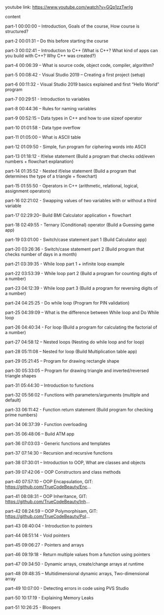youtube link: https://www.youtube.com/watch?v=GQp1zzTwrIg

content

part-1 00:00:00 – Introduction, Goals of the course, How course is structured?

part-2 00:01:31 – Do this before starting the course

part-3 00:02:41 – Introduction to C++ (What is C++? What kind of apps can you build with C++? Why C++ was created?)

part-4 00:06:39 – What is source code, object code, compiler, algorithm?

part-5 00:08:42 - Visual Studio 2019 – Creating a first project (setup)

part-6 00:11:32 - Visual Studio 2019 basics explained and first “Hello World” program

part-7 00:29:51 - Introduction to variables 

part-8 00:44:36 – Rules for naming variables

part-9 00:52:15 – Data types in C++ and how to use sizeof operator

part-10 01:01:58 - Data type overflow

part-11 01:05:00 – What is ASCII table

part-12 01:09:50 - Simple, fun program for ciphering words into ASCII

part-13 01:18:12 - If/else statement (Build a program that checks odd/even numbers + flowchart explanation) 

part-14 01:35:52 - Nested if/else statement (Build a program that determines the type of a triangle + flowchart)  

part-15 01:55:50 - Operators in C++ (arithmetic, relational, logical, assignment operators)

part-16 02:21:02 - Swapping values of two variables with or without a third variable

part-17 02:29:20– Build BMI Calculator application + flowchart

part-18 02:49:55 - Ternary (Conditional) operator (Build a Guessing game app)

part-19 03:01:00 - Switch/case statement part 1 (Build Calculator app)

part-20 03:26:36 - Switch/case statement part 2 (Build program that checks number of days in a month)

part-21 03:39:35 - While loop part 1 + infinite loop example

part-22 03:53:39 - While loop part 2 (Build a program for counting digits of a number)

part-23 04:12:39 - While loop part 3 (Build a program for reversing digits of a number)

part-24 04:25:25 - Do while loop (Program for PIN validation)

part-25 04:39:09 – What is the difference between While loop and Do While loop

part-26 04:40:34 - For loop (Build a program for calculating the factorial of a number)

part-27 04:58:12 – Nested loops (Nesting do while loop and for loop)

part-28 05:11:08 – Nested for loop (Build Multiplication table app)

part-29 05:21:45 – Program for drawing rectangle shape 

part-30 05:33:05 – Program for drawing triangle and inverted/reversed triangle shapes

part-31 05:44:30 – Introduction to functions

part-32 05:56:02 – Functions with parameters/arguments (multiple and default)

part-33 06:11:42 - Function return statement (Build program for checking prime numbers)

part-34 06:37:39 - Function overloading

part-35 06:48:06 – Build ATM app

part-36 07:03:03 - Generic functions and templates

part-37 07:14:30 – Recursion and recursive functions

part-38 07:30:01 – Introduction to OOP, What are classes and objects

part-39 07:42:06 – OOP Constructors and class methods

part-40 07:57:10 – OOP Encapsulation, GIT: https://github.com/TrueCodeBeauty/Enc...

part-41 08:08:31 – OOP Inheritance, GIT: https://github.com/TrueCodeBeauty/Inh...

part-42 08:24:59 – OOP Polymorphisam, GIT: https://github.com/TrueCodeBeauty/Pol...

part-43 08:40:04 - Introduction to pointers

part-44 08:51:14 - Void pointers

part-45 09:06:27 - Pointers and arrays

part-46 09:19:18 - Return multiple values from a function using pointers

part-47 09:34:50 - Dynamic arrays, create/change arrays at runtime

part-48 09:48:35 – Multidimensional dynamic arrays, Two-dimensional array 

part-49 10:07:00 - Detecting errors in code using PVS Studio

part-50 10:17:19 - Explaining Memory Leaks

part-51 10:26:25 - Bloopers

